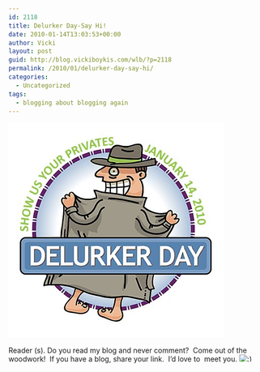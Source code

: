 ```yaml
---
id: 2118
title: Delurker Day-Say Hi!
date: 2010-01-14T13:03:53+00:00
author: Vicki
layout: post
guid: http://blog.vickiboykis.com/wlb/?p=2118
permalink: /2010/01/delurker-day-say-hi/
categories:
  - Uncategorized
tags:
  - blogging about blogging again
---
```

[<img class="aligncenter size-full wp-image-2119" title="delurkerday2010-702453" src="https://raw.githubusercontent.com/veekaybee/wlb/gh-pages/assets/images/2010/01/delurkerday2010-702453.jpg" alt="" width="425" height="425" />](https://raw.githubusercontent.com/veekaybee/wlb/gh-pages/assets/images/2010/01/delurkerday2010-702453.jpg)

Reader (s). Do you read my blog and never comment?  Come out of the woodwork!  If you have a blog, share your link.  I&#8217;d love to  meet you. <img src="http://blog.vickiboykis.com/wlb/wp-includes/images/smilies/simple-smile.png" alt=":)" class="wp-smiley" style="height: 1em; max-height: 1em;" />